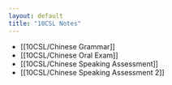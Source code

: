 ```yaml
---
layout: default
title: "10CSL Notes"
---
```


- [[10CSL/Chinese Grammar]]
- [[10CSL/Chinese Oral Exam]]
- [[10CSL/Chinese Speaking Assessment]]
- [[10CSL/Chinese Speaking Assessment 2]]